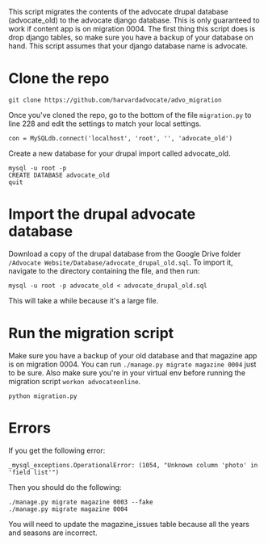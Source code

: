 This script migrates the contents of the advocate drupal database (advocate_old) to the
advocate django database. This is only guaranteed to work if content app is on migration 0004. The first thing this script does is drop django tables, so make sure you have a backup of your database on hand. This script assumes that your django database name is advocate.

# Clone the repo
```
git clone https://github.com/harvardadvocate/advo_migration
```
Once you've cloned the repo, go to the bottom of the file ```migration.py``` to line 228 and edit the settings to match your local settings.
```
con = MySQLdb.connect('localhost', 'root', '', 'advocate_old')
```
Create a new database for your drupal import called advocate_old. 
```
mysql -u root -p
CREATE DATABASE advocate_old
quit
```
# Import the drupal advocate database

Download a copy of the drupal database from the Google Drive folder ```/Advocate Website/Database/advocate_drupal_old.sql```. To import it, navigate to the directory containing the file, and then run:

```
mysql -u root -p advocate_old < advocate_drupal_old.sql
```
This will take a while because it's a large file. 

# Run the migration script
Make sure you have a backup of your old database and that magazine app is on migration 0004. You can run ```./manage.py migrate magazine 0004``` just to be sure. Also make sure you're in your virtual env before running the migration script ```workon advocateonline```. 
```
python migration.py
```
# Errors
If you get the following error:
```
_mysql_exceptions.OperationalError: (1054, "Unknown column 'photo' in 'field list'")
```
Then you should do the following:
```
./manage.py migrate magazine 0003 --fake
./manage.py migrate magazine 0004
```
You will need to update the magazine_issues table because all the years and seasons are incorrect. 

 